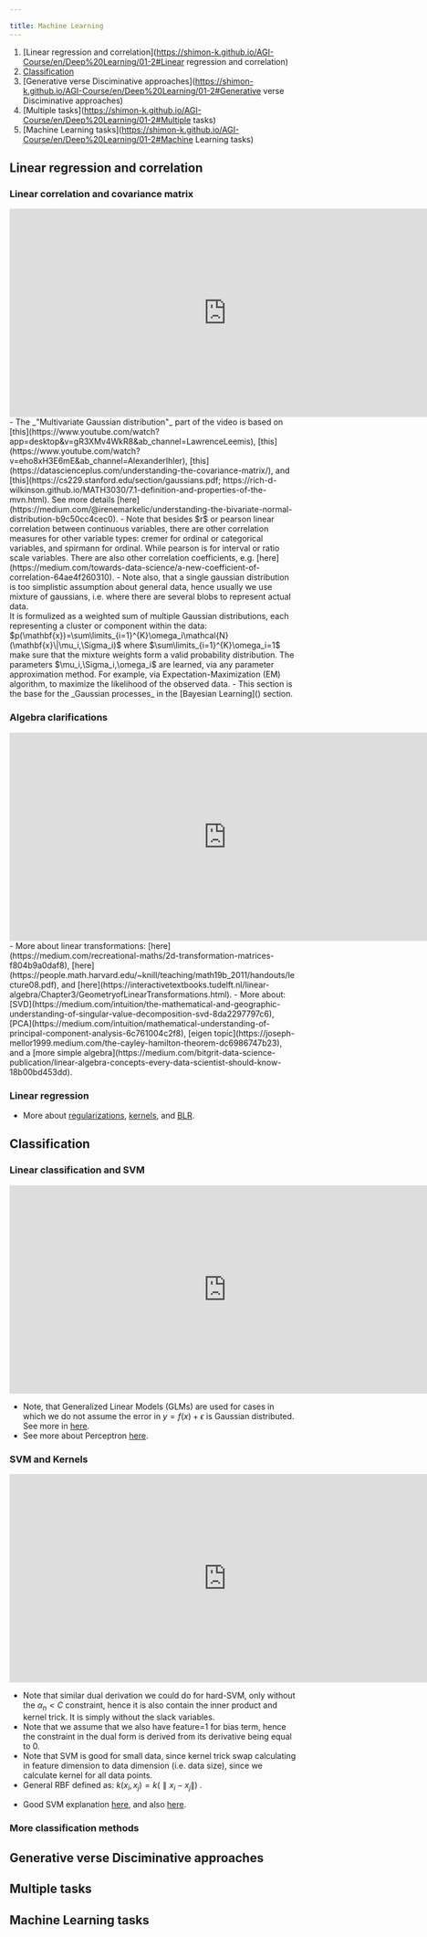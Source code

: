 ```yaml
---

title: Machine Learning
---
```



1. [Linear regression and correlation](https://shimon-k.github.io/AGI-Course/en/Deep%20Learning/01-2#Linear regression and correlation)
2. [Classification](https://shimon-k.github.io/AGI-Course/en/Deep%20Learning/01-2#CLASSIFICATION)
3. [Generative verse Disciminative approaches](https://shimon-k.github.io/AGI-Course/en/Deep%20Learning/01-2#Generative verse Disciminative approaches)
4. [Multiple tasks](https://shimon-k.github.io/AGI-Course/en/Deep%20Learning/01-2#Multiple tasks)
5. [Machine Learning tasks](https://shimon-k.github.io/AGI-Course/en/Deep%20Learning/01-2#Machine Learning tasks)







<a id="Linear regression and correlation"> </a>
## Linear regression and correlation


### Linear correlation and covariance matrix
<iframe width="760" height="365" src="https://www.youtube.com/embed/532siGy0b50" title="Linear correlation and covariance matrix" frameborder="0" allow="accelerometer; autoplay; clipboard-write; encrypted-media; gyroscope; picture-in-picture; web-share" referrerpolicy="strict-origin-when-cross-origin" allowfullscreen></iframe>
- The _"Multivariate Gaussian distribution"_ part of the video is based on [this](https://www.youtube.com/watch?app=desktop&v=gR3XMv4WkR8&ab_channel=LawrenceLeemis), [this](https://www.youtube.com/watch?v=eho8xH3E6mE&ab_channel=AlexanderIhler), [this](https://datascienceplus.com/understanding-the-covariance-matrix/), and [this](https://cs229.stanford.edu/section/gaussians.pdf; https://rich-d-wilkinson.github.io/MATH3030/7.1-definition-and-properties-of-the-mvn.html). See more details [here](https://medium.com/@irenemarkelic/understanding-the-bivariate-normal-distribution-b9c50cc4cec0).
- Note that besides $r$ or pearson linear correlation between continuous variables, there are other correlation measures for other variable types: cremer for ordinal or categorical variables, and spirmann for ordinal. While pearson is for interval or ratio scale variables. There are also other correlation coefficients, e.g. [here](https://medium.com/towards-data-science/a-new-coefficient-of-correlation-64ae4f260310).
- Note also, that a single gaussian distribution is too simplistic assumption about general data, hence usually we use mixture of gaussians, i.e. where there are several blobs to represent actual data. <br/>
It is formulized as a weighted sum of multiple Gaussian distributions, each representing a cluster or component within the data: $p(\mathbf{x})=\sum\limits_{i=1}^{K}\omega_i\mathcal{N}(\mathbf{x}\|\mu_i,\Sigma_i)$ where $\sum\limits_{i=1}^{K}\omega_i=1$ make sure that the mixture weights form a valid probability distribution. The parameters $\mu_i,\Sigma_i,\omega_i$ are learned, via any parameter approximation method. For example, via Expectation-Maximization (EM) algorithm, to maximize the likelihood of the observed data.
- This section is the base for the _Gaussian processes_ in the [Bayesian Learning]() section.


### Algebra clarifications
<iframe width="760" height="365" src="https://www.youtube.com/embed/TZ1Rm4iDqG0" title="Algebra clarifications" frameborder="0" allow="accelerometer; autoplay; clipboard-write; encrypted-media; gyroscope; picture-in-picture; web-share" referrerpolicy="strict-origin-when-cross-origin" allowfullscreen></iframe>
- More about linear transformations: [here](https://medium.com/recreational-maths/2d-transformation-matrices-f804b9a0daf8), [here](https://people.math.harvard.edu/~knill/teaching/math19b_2011/handouts/lecture08.pdf), and [here](https://interactivetextbooks.tudelft.nl/linear-algebra/Chapter3/GeometryofLinearTransformations.html).
- More about: [SVD](https://medium.com/intuition/the-mathematical-and-geographic-understanding-of-singular-value-decomposition-svd-8da2297797c6), [PCA](https://medium.com/intuition/mathematical-understanding-of-principal-component-analysis-6c761004c2f8), [eigen topic](https://joseph-mellor1999.medium.com/the-cayley-hamilton-theorem-dc6986747b23), and a [more simple algebra](https://medium.com/bitgrit-data-science-publication/linear-algebra-concepts-every-data-scientist-should-know-18b00bd453dd).


### Linear regression


- More about [regularizations](https://medium.com/intuition/understanding-l1-and-l2-regularization-with-analytical-and-probabilistic-views-8386285210fc), [kernels](https://medium.com/the-quantastic-journal/mathematical-understanding-of-gaussian-process-eaffc9c8a6d6), and [BLR](https://medium.com/intuition/gentle-introduction-of-bayesian-linear-regression-c83da6b0d1f7).




<a id="CLASSIFICATION"> </a>
## Classification


### Linear classification and SVM

<iframe width="760" height="365" src="https://www.youtube.com/embed/EcXmMzuVRMs" title="Linear classification and SVM" frameborder="0" allow="accelerometer; autoplay; clipboard-write; encrypted-media; gyroscope; picture-in-picture; web-share" referrerpolicy="strict-origin-when-cross-origin" allowfullscreen></iframe>

- Note, that Generalized Linear Models (GLMs) are used for cases in which we do not assume the error in $y=f(x)+\epsilon$ is Gaussian distributed. See more in [here](https://en.wikipedia.org/wiki/Generalized_linear_model).
- See more about Perceptron [here](https://en.wikipedia.org/wiki/Perceptron).

### SVM and Kernels
<iframe width="760" height="365" src="https://www.youtube.com/embed/dCGqhyo9aXc" title="SVM and kernels" frameborder="0" allow="accelerometer; autoplay; clipboard-write; encrypted-media; gyroscope; picture-in-picture; web-share" referrerpolicy="strict-origin-when-cross-origin" allowfullscreen></iframe>

- Note that similar dual derivation we could do for hard-SVM, only without the $\alpha_n<C$ constraint, hence it is also contain the inner product and kernel trick. It is simply without the slack variables.
- Note that we assume that we also have feature=1 for bias term, hence the constraint in the dual form is derived from its derivative being equal to 0.
- Note that SVM is good for small data, since kernel trick swap calculating in feature dimension to data dimension (i.e. data size), since we calculate kernel for all data points.
- General RBF defined as: $k(x_i,x_j) = k(\parallel x_i-x_j\parallel)$ .
<!-- - Just like SVM allow non-linear features, Generalized Additive Models (GAMs) allow for non-linear features, e.g. splines used in GAMs. See more in XAI course in AICourses.docx. Also while PCA assumes linear correlations within the data, for non-linear we use kernel-PCA, like here… (ADD THIS IDEA IN BAYESIAN SLIDES IN CUBE ILLUSTRATION OF KERNEL-REGRESSION-GP)-->
- Good SVM explanation [here](https://medium.com/@kuriko-iwai/building-soft-margin-kernel-svms-ddf41684d418), and also [here](https://tomerkoren.notion.site/Recitation-4-Convex-Functions-and-the-SVM-optimization-problem-1cd6faf627a280e08188eef59c451b9f).



### More classification methods



<a id="Generative verse Disciminative approaches"> </a>
## Generative verse Disciminative approaches





<a id="Multiple tasks"> </a>
## Multiple tasks




<a id="Machine Learning tasks"> </a>
## Machine Learning tasks
